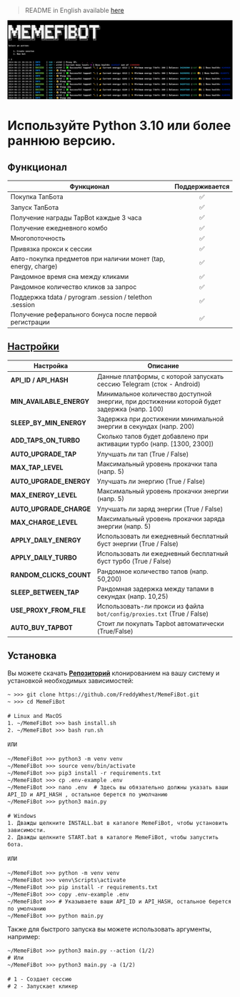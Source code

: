 > README in English available [here](README.md)



![img1](./.github/image/hero-image.png)

# Используйте Python 3.10 или более раннюю версию.

## Функционал

| Функционал                                                     | Поддерживается |
| -------------------------------------------------------------- | :------------: |
| Покупка ТапБота                                                |       ✅       |
| Запуск ТапБота                                                 |       ✅       |
| Получение награды TapBot каждые 3 часа                         |       ✅       |
| Получение ежедневного комбо                                    |       ✅       |
| Многопоточность                                                |       ✅       |
| Привязка прокси к сессии                                       |       ✅       |
| Авто-покупка предметов при наличии монет (tap, energy, charge) |       ✅       |
| Рандомное время сна между кликами                              |       ✅       |
| Рандомное количество кликов за запрос                          |       ✅       |
| Поддержка tdata / pyrogram .session / telethon .session        |       ✅       |
| Получение реферального бонуса после первой регистрации         |       ✅       |

## [Настройки](https://github.com/sirbiprod/MemeFiBot/blob/main/.env-example)

| Настройка                | Описание                                                                                    |
| ------------------------ | ------------------------------------------------------------------------------------------- |
| **API_ID / API_HASH**    | Данные платформы, с которой запускать сессию Telegram (сток - Android)                      |
| **MIN_AVAILABLE_ENERGY** | Минимальное количество доступной энергии, при достижении которой будет задержка (напр. 100) |
| **SLEEP_BY_MIN_ENERGY**  | Задержка при достижении минимальной энергии в секундах (напр. 200)                          |
| **ADD_TAPS_ON_TURBO**    | Сколько тапов будет добавлено при активации турбо (напр. [1300, 2300])                      |
| **AUTO_UPGRADE_TAP**     | Улучшать ли тап (True / False)                                                              |
| **MAX_TAP_LEVEL**        | Максимальный уровень прокачки тапа (напр. 5)                                                |
| **AUTO_UPGRADE_ENERGY**  | Улучшать ли энергию (True / False)                                                          |
| **MAX_ENERGY_LEVEL**     | Максимальный уровень прокачки энергии (напр. 5)                                             |
| **AUTO_UPGRADE_CHARGE**  | Улучшать ли заряд энергии (True / False)                                                    |
| **MAX_CHARGE_LEVEL**     | Максимальный уровень прокачки заряда энергии (напр. 5)                                      |
| **APPLY_DAILY_ENERGY**   | Использовать ли ежедневный бесплатный буст энергии (True / False)                           |
| **APPLY_DAILY_TURBO**    | Использовать ли ежедневный бесплатный буст турбо (True / False)                             |
| **RANDOM_CLICKS_COUNT**  | Рандомное количество тапов (напр. 50,200)                                                   |
| **SLEEP_BETWEEN_TAP**    | Рандомная задержка между тапами в секундах (напр. 10,25)                                    |
| **USE_PROXY_FROM_FILE**  | Использовать-ли прокси из файла `bot/config/proxies.txt` (True / False)                     |
| **AUTO_BUY_TAPBOT**      | Стоит ли покупать Tapbot автоматически (True/False)                                         |

## Установка

Вы можете скачать [**Репозиторий**](https://github.com/sirbiprod/MemeFiBot) клонированием на вашу систему и установкой необходимых зависимостей:

```shell
~ >>> git clone https://github.com/FreddyWhest/MemeFiBot.git
~ >>> cd MemeFiBot

# Linux and MacOS
1. ~/MemeFiBot >>> bash install.sh
2. ~/MemeFiBot >>> bash run.sh

ИЛИ

~/MemeFiBot >>> python3 -m venv venv
~/MemeFiBot >>> source venv/bin/activate
~/MemeFiBot >>> pip3 install -r requirements.txt
~/MemeFiBot >>> cp .env-example .env
~/MemeFiBot >>> nano .env  # Здесь вы обязательно должны указать ваши API_ID и API_HASH , остальное берется по умолчанию
~/MemeFiBot >>> python3 main.py

# Windows
1. Дважды щелкните INSTALL.bat в каталоге MemeFiBot, чтобы установить зависимости.
2. Дважды щелкните START.bat в каталоге MemeFiBot, чтобы запустить бота.

ИЛИ

~/MemeFiBot >>> python -m venv venv
~/MemeFiBot >>> venv\Scripts\activate
~/MemeFiBot >>> pip install -r requirements.txt
~/MemeFiBot >>> copy .env-example .env
~/MemeFiBot >>> # Указываете ваши API_ID и API_HASH, остальное берется по умолчанию
~/MemeFiBot >>> python main.py
```

Также для быстрого запуска вы можете использовать аргументы, например:

```shell
~/MemeFiBot >>> python3 main.py --action (1/2)
# Или
~/MemeFiBot >>> python3 main.py -a (1/2)

# 1 - Создает сессию
# 2 - Запускает кликер
```
